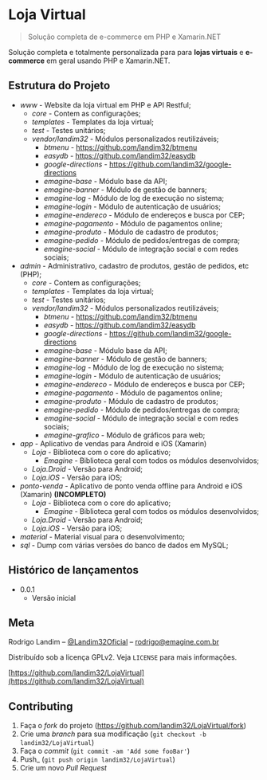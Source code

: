 
# Loja Virtual
> Solução completa de e-commerce em PHP e Xamarin.NET

Solução completa e totalmente personalizada para para **lojas virtuais** e **e-commerce** em geral usando PHP e Xamarin.NET.

## Estrutura do Projeto

* _www_ - Website da loja virtual em PHP e API Restful;
	* _core_ - Contem as configurações;
	* _templates_ - Templates da loja virtual;
	* _test_ - Testes unitários;
	* _vendor/landim32_ - Módulos personalizados reutilizáveis;
		* _btmenu_ - https://github.com/landim32/btmenu
		* _easydb_ - https://github.com/landim32/easydb
		* _google-directions_ - https://github.com/landim32/google-directions
		* _emagine-base_ - Módulo base da API;
		* _emagine-banner_ - Módulo de gestão de banners;
 		* _emagine-log_ - Módulo de log de execução no sistema;
 		* _emagine-login_ - Módulo de autenticação de usuários;
 		* _emagine-endereco_ - Módulo de endereços e busca por CEP;
 		* _emagine-pagamento_ - Módulo de pagamentos online;
 		* _emagine-produto_ - Módulo de cadastro de produtos;
 		* _emagine-pedido_ - Módulo de pedidos/entregas de compra;
 		* _emagine-social_ - Módulo de integração social e com redes sociais;
* _admin_ - Administrativo, cadastro de produtos, gestão de pedidos, etc (PHP);
	* _core_ - Contem as configurações;
	* _templates_ - Templates da loja virtual;
	* _test_ - Testes unitários;
	* _vendor/landim32_ - Módulos personalizados reutilizáveis;
		* _btmenu_ - https://github.com/landim32/btmenu
		* _easydb_ - https://github.com/landim32/easydb
		* _google-directions_ - https://github.com/landim32/google-directions
		* _emagine-base_ - Módulo base da API;
		* _emagine-banner_ - Módulo de gestão de banners;
 		* _emagine-log_ - Módulo de log de execução no sistema;
 		* _emagine-login_ - Módulo de autenticação de usuários;
 		* _emagine-endereco_ - Módulo de endereços e busca por CEP;
 		* _emagine-pagamento_ - Módulo de pagamentos online;
 		* _emagine-produto_ - Módulo de cadastro de produtos;
 		* _emagine-pedido_ - Módulo de pedidos/entregas de compra;
 		* _emagine-social_ - Módulo de integração social e com redes sociais;
 		* _emagine-grafico_ - Módulo de gráficos para web;
 * _app_ - Aplicativo de vendas para Android e iOS (Xamarin)
	 * _Loja_ - Biblioteca com o core do aplicativo;
		 * _Emagine_ - Biblioteca geral com todos os módulos desenvolvidos;
	 * _Loja.Droid_ - Versão para Android;
	 * _Loja.iOS_ - Versão para iOS;
 * _ponto-venda_ - Aplicativo de ponto venda offline para Android e iOS (Xamarin) **(INCOMPLETO)**
	 * _Loja_ - Biblioteca com o core do aplicativo;
		 * _Emagine_ - Biblioteca geral com todos os módulos desenvolvidos;
	 * _Loja.Droid_ - Versão para Android;
	 * _Loja.iOS_ - Versão para iOS;
* _material_ - Material visual para o desenvolvimento;
* _sql_ - Dump com várias versões do banco de dados em MySQL;

## Histórico de lançamentos

* 0.0.1
    * Versão inicial

## Meta

Rodrigo Landim – [@Landim32Oficial](https://twitter.com/landim32oficial) – rodrigo@emagine.com.br

Distribuído sob a licença GPLv2. Veja `LICENSE` para mais informações.

[https://github.com/landim32/LojaVirtual](https://github.com/landim32/LojaVirtual)

## Contributing

1. Faça o _fork_ do projeto (<https://github.com/landim32/LojaVirtual/fork>)
2. Crie uma _branch_ para sua modificação (`git checkout -b landim32/LojaVirtual`)
3. Faça o _commit_ (`git commit -am 'Add some fooBar'`)
4. Push_ (`git push origin landim32/LojaVirtual`)
5. Crie um novo _Pull Request_
